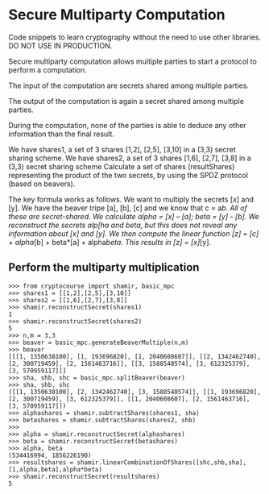 # Secure Multiparty Computation
Code snippets to learn cryptography without the need to use other libraries. DO NOT USE IN PRODUCTION.

Secure multiparty computation allows multiple parties to start a protocol to perform a computation. 

The input of the computation are secrets shared among multiple parties. 

The output of the computation is again a secret shared among multiple parties. 

During the computation, none of the parties is able to deduce any other information than the final result.

We have shares1, a set of 3 shares [1,2], [2,5], [3,10] in a (3,3) secret sharing scheme. We have shares2, a set of 3 shares [1,6], [2,7], [3,8] in a (3,3) secret sharing scheme
Calculate a set of shares (resultShares) representing the product of the two secrets, by using the SPDZ protocol (based on beavers).

The key formula works as follows. We want to multiply the secrets [x] and [y]. We have the beaver tripe [a], [b], [c] and we know that c = a*b. All of these are secret-shared.
We calculate alpha = [x] – [a]; beta = [y] - [b]. We reconstruct the secrets alp[ha and beta, but this does not reveal any information about [x] and [y].
We then compute the linear function [z] = [c] + alpha*[b] + beta*[a] + alpha*beta. This results in [z] = [x]*[y].


## Perform the multiparty multiplication
```
>>> from cryptocourse import shamir, basic_mpc
>>> shares1 = [[1,2],[2,5],[3,10]]
>>> shares2 = [[1,6],[2,7],[3,8]]
>>> shamir.reconstructSecret(shares1)
1
>>> shamir.reconstructSecret(shares2)
5
>>> n,m = 3,3
>>> beaver = basic_mpc.generateBeaverMultiple(n,m)
>>> beaver
[[[1, 1350638100], [1, 193696820], [1, 2040608607]], [[2, 1342462740], [2, 300719459], [2, 1561463716]], [[3, 1588540574], [3, 612325379], [3, 570959117]]]
>>> sha, shb, shc = basic_mpc.splitBeaver(beaver)
>>> sha, shb, shc
([[1, 1350638100], [2, 1342462740], [3, 1588540574]], [[1, 193696820], [2, 300719459], [3, 612325379]], [[1, 2040608607], [2, 1561463716], [3, 570959117]])
>>> alphashares = shamir.subtractShares(shares1, sha)
>>> betashares = shamir.subtractShares(shares2, shb)
>>> 
>>> alpha = shamir.reconstructSecret(alphashares)
>>> beta = shamir.reconstructSecret(betashares)
>>> alpha, beta
(534416994, 1856226190)
>>> resultshares = shamir.linearCombinationOfShares([shc,shb,sha],[1,alpha,beta],alpha*beta)
>>> shamir.reconstructSecret(resultshares)
5
```
